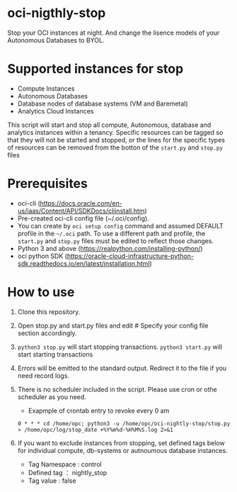# oci-nigthly-stop
Stop your OCI instances at night.  And change the lisence models of your Autonomous Databases to BYOL.

# Supported instances for stop
- Compute Instances
- Autonomous Databases
- Database nodes of database systems (VM and Baremetal)
- Analytics Cloud Instances

This script will start and stop all compute, Autonomous, database and analytics instances within a tenancy. Specific resources can be tagged so that they will not be started and stopped, or the lines for the specific types of resources can be removed from the botton of the `start.py` and `stop.py` files

# Prerequisites
- oci-cli (https://docs.oracle.com/en-us/iaas/Content/API/SDKDocs/cliinstall.htm)
- Pre-created oci-cli config file (~/.oci/config). 
- You can create by `oci setup config` command and assumed DEFAULT profile in the `~/.oci` path. To use a different path and profile, the `start.py` and `stop.py` files must be edited to reflect those changes.
- Python 3 and above (https://realpython.com/installing-python/)
- oci python SDK (https://oracle-cloud-infrastructure-python-sdk.readthedocs.io/en/latest/installation.html)


# How to use
1. Clone this repository.

2. Open stop.py and start.py files and edit # Specify your config file section accordingly.

3. `python3 stop.py` will start stopping transactions. `python3 start.py` will start starting transactions

4. Errors will be emitted to the standard output.  Redirect it to the file if you need record logs.

5. There is no scheduler included in the script. Please use cron or othe scheduler as you need. 
    - Exapmple of crontab entry to revoke every 0 am 
    ```
    0 * * * cd /home/opc; python3 -u /home/opc/oci-nightly-stop/stop.py > /home/opc/log/stop_date +%Y%m%d-%H%M%S.log 2>&1
    ```

6. If you want to exclude instances from stopping, set defined tags below for individual compute, db-systems or autnoumous database instances.
    - Tag Namespace : control
    - Defined tag ： nightly_stop
    - Tag value : false
